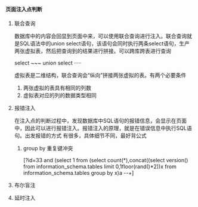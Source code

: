 #### 页面注入点判断

1. 联合查询

   数据库中的内容会回显到页面中来，可以使用联合查询进行注入。联合查询就是SQL语法中的union select语句，该语句会同时执行两条select语句，生产两张虚拟表，然后把查询到的结果进行拼接。可以跨库跨表进行查询

   select ~~~ union select ·····

   虚拟表是二维结构，联合查询会“纵向”拼接两张虚拟的表。有两个必要条件

   1. 两张虚拟的表具有相同的列数
   2. 虚拟表对应的列的数据类型相同

2. 报错注入

   在注入点的判断过程中，发现数据库中SQL语句的报错信息，会显示在页面中，因此可以进行报错注入。报错注入的原理，就是在错误信息中执行SQL语句。出发报错的方式 有很多，具体细节不同，最好背公式

   1. group by 重复键冲突

      [?id=33 and (select 1 from (select count(*),concat((select version() from information_schema.tables limit 0,1floor(rand()*2))x from information_schema.tables group by x)a --+]

3. 布尔盲注

4. 延时注入
